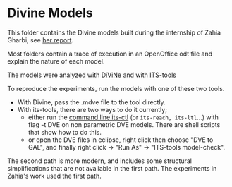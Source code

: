 # Divine Models

This folder contains the Divine models built during the internship of Zahia Gharbi, see [her report](https://github.com/lip6/TSAR-DHCCP/raw/master/Reports/rapport_final_gharbi_2013.pdf).

Most folders contain a trace of execution in an OpenOffice odt file and explain the nature of each model.

The models were analyzed with [DiViNe](https://divine.fi.muni.cz/) and with [ITS-tools](http://ddd.lip6.fr)

To reproduce the experiments, run the models with one of these two tools.

* With Divine, pass the .mdve file to the tool directly.
* With its-tools, there are two ways to do it currently; 
  * either run the [command line its-ctl](https://lip6.github.io/ITS-CTL/)  (or `its-reach, its-ltl`...) with flag -t DVE on non parametric DVE models. There are shell scripts that show how to do this.
  * or open the DVE files in eclipse, right click then choose "DVE to GAL", and finally right click -> "Run As" -> "ITS-tools model-check".

The second path is more modern, and includes some structural simplifications that are not available in the first path.
The experiments in Zahia's work used the first path.


